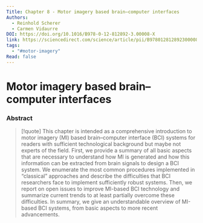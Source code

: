```yaml
---
Title: Chapter 8 - Motor imagery based brain–computer interfaces
Authors:
  - Reinhold Scherer
  - Carmen Vidaurre
DOI: https://doi.org/10.1016/B978-0-12-812892-3.00008-X
link: https://sciencedirect.com/science/article/pii/B978012812892300008X
tags:
  - "#motor-imagery"
Read: false
---
```


# Motor imagery based brain–computer interfaces

### Abstract
>[!quote] This chapter is intended as a comprehensive introduction to motor imagery (MI) based brain–computer interface (BCI) systems for readers with sufficient technological background but maybe not experts of the field. First, we provide a summary of all basic aspects that are necessary to understand how MI is generated and how this information can be extracted from brain signals to design a BCI system. We enumerate the most common procedures implemented in “classical” approaches and describe the difficulties that BCI researchers face to implement sufficiently robust systems. Then, we report on open issues to improve MI-based BCI technology and summarize current trends to at least partially overcome these difficulties. In summary, we give an understandable overview of MI-based BCI systems, from basic aspects to more recent advancements.

